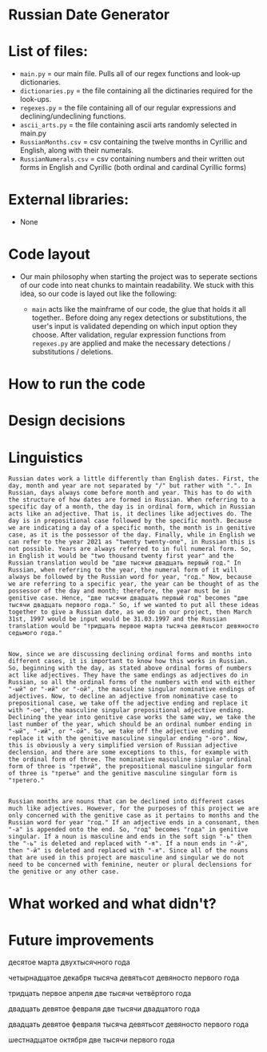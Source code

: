 # Russian Date Generator








# List of files:
- `main.py` = our main file. Pulls all of our regex functions and look-up dictionaries. 
- `dictionaries.py` = the file containing all the dictinaries required for the look-ups.
- `regexes.py` = the file containing all of our regular expressions and declining/undeclining functions.
- `ascii_arts.py` = the file containing ascii arts randomly selected in main.py
- `RussianMonths.csv` = csv containing the twelve months in Cyrillic and English, along with their numerals.
- `RussianNumerals.csv` = csv containing numbers and their written out forms in English and Cyrillic (both ordinal and cardinal Cyrillic forms)



# External libraries:
- None

# Code layout
- Our main philosophy when starting the project was to seperate sections of our code into neat chunks to maintain readability. We stuck with this idea, so our code is layed out like the following:
    
  - `main` acts like the mainframe of our code, the glue that holds it all together.. Before doing any regex detections or substitutions, the user's input is validated depending on which input option they choose.
After validation, regular expression functions from `regexes.py` are applied and make the necessary detections / substitutions / deletions.


# How to run the code

# Design decisions

# Linguistics

	Russian dates work a little differently than English dates. First, the day, month and year are not separated by "/" but rather with ".". In Russian, days always come before month and year. This has to do with the structure of how dates are formed in Russian. When referring to a specific day of a month, the day is in ordinal form, which in Russian acts like an adjective. That is, it declines like adjectives do. The day is in prepositional case followed by the specific month. Because we are indicating a day of a specific month, the month is in genitive case, as it is the possessor of the day. Finally, while in English we can refer to the year 2021 as "twenty twenty-one", in Russian this is not possible. Years are always referred to in full numeral form. So, in English it would be "two thousand twenty first year" and the Russian translation would be "две тысячи двадцать первый год." In Russian, when referring to the year, the numeral form of it will always be followed by the Russian word for year, "год." Now, because we are referring to a specific year, the year can be thought of as the possessor of the day and month; therefore, the year must be in genitive case. Hence, "две тысячи двадцать первый год" becomes "две тысячи двадцать первого года." So, if we wanted to put all these ideas together to give a Russian date, as we do in our project, then March 31st, 1997 would be input would be 31.03.1997 and the Russian translation would be "тридцать первое марта тысяча девятьсот девяносто седьмого года."
  

    Now, since we are discussing declining ordinal forms and months into different cases, it is important to know how this works in Russian. So, beginning with the day, as stated above ordinal forms of numbers act like adjectives. They have the same endings as adjectives do in Russian, so all the ordinal forms of the numbers with end with either "-ый" or "-ий" or "-ой", the masculine singular nominative endings of adjectives. Now, to decline an adjective from nominative case to prepositional case, we take off the adjective ending and replace it with "-ое", the masculine singular prepositional adjective ending. Declining the year into genitive case works the same way, we take the last number of the year, which should be an ordinal number ending in "-ый", "-ий", or "-ой". So, we take off the adjective ending and replace it with the genitive masculine singular ending "-ого". Now, this is obviously a very simplified version of Russian adjective declension, and there are some exceptions to this, for example with the ordinal form of three. The nominative masculine singular ordinal form of three is "третий", the prepositional masculine singular form of three is "третье" and the genitive masculine singular form is "третего." 


	Russian months are nouns that can be declined into different cases much like adjectives. However, for the purposes of this project we are only concerned with the genitive case as it pertains to months and the Russian word for year "год." If an adjective ends in a consonant, then "-а" is appended onto the end. So, "год" becomes "года" in genitive singular. If a noun is masculine and ends in the soft sign "-ь" then the "-ь" is deleted and replaced with "-я". If a noun ends in "-й", then "-й" is deleted and replaced with "-я". Since all of the nouns that are used in this project are masculine and singular we do not need to be concerned with feminine, neuter or plural declensions for the genitive or any other case.



# What worked and what didn't?

# Future improvements


десятое марта двухтысячного года

четырнадцатое декабря тысяча девятьсот девяносто первого года

тридцать первое апреля две тысячи четвёртого года

двадцать девятое февраля две тысячи двадцатого года

двадцать девятое февраля тысяча девятьсот девяносто первого года

шестнадцатое октября две тысячи первого года